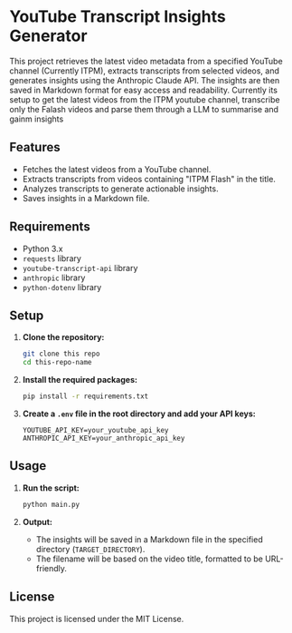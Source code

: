 # YouTube Transcript Insights Generator

This project retrieves the latest video metadata from a specified YouTube channel (Currently ITPM), extracts transcripts from selected videos, and generates insights using the Anthropic Claude API. The insights are then saved in Markdown format for easy access and readability. Currently its setup to get the latest videos from the ITPM youtube channel, transcribe only the Falash videos and parse them through a LLM to summarise and gainm insights

## Features

- Fetches the latest videos from a YouTube channel.
- Extracts transcripts from videos containing "ITPM Flash" in the title.
- Analyzes transcripts to generate actionable insights.
- Saves insights in a Markdown file.

## Requirements

- Python 3.x
- `requests` library
- `youtube-transcript-api` library
- `anthropic` library
- `python-dotenv` library

## Setup

1. **Clone the repository:**
   ```bash
   git clone this repo
   cd this-repo-name
   ```

2. **Install the required packages:**
   ```bash
   pip install -r requirements.txt
   ```

3. **Create a `.env` file in the root directory and add your API keys:**
   ```plaintext
   YOUTUBE_API_KEY=your_youtube_api_key
   ANTHROPIC_API_KEY=your_anthropic_api_key
   ```

## Usage

1. **Run the script:**
   ```bash
   python main.py
   ```

2. **Output:**
   - The insights will be saved in a Markdown file in the specified directory (`TARGET_DIRECTORY`).
   - The filename will be based on the video title, formatted to be URL-friendly.

## License

This project is licensed under the MIT License.